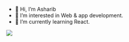 - 👋 Hi, I’m Asharib
- 👀 I’m interested in Web & app development.
- 🌱 I’m currently learning React.

<!---
Ashrib/Ashrib is a ✨ special ✨ repository because its `README.md` (this file) appears on your GitHub profile.
You can click the Preview link to take a look at your changes.
--->
<img src="https://encrypted-tbn0.gstatic.com/images?q=tbn:ANd9GcQ-fff2lftqIE077pFAKU1Mhbcj8YFvBbMvpA&usqp=CAU"/>
